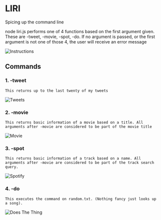 # LIRI
Spicing up the command line

node liri.js performs one of 4 functions based on the first argument given. These are -tweet, -movie, -spot, -do. If no argument is passed, or the first argument is not one of those 4, the user will receive an error message

![Instructions](https://dr5mo5s7lqrtc.cloudfront.net/items/1r1X392O3n260t2Y1X3c/Screen%20recording%202017-09-25%20at%2007.24.32%20PM.gif?v=68957e1c "Instructions")

## Commands
### 1. -tweet
    This returns up to the last twenty of my tweets

![Tweets](https://dr5mo5s7lqrtc.cloudfront.net/items/1r1A2k193R3K3C3H2u1D/Screen%20recording%202017-09-25%20at%2007.18.52%20PM.gif?v=22d3cc3e "Tweets")

### 2. -movie <Movie Name>
    This returns basic information of a movie based on a title. All arguments after -movie are considered to be part of the movie title

![Movie](https://dr5mo5s7lqrtc.cloudfront.net/items/2B0H2M1A0L2d043V1W3d/Screen%20recording%202017-09-25%20at%2007.21.58%20PM.gif?v=9c089a4e "Movie")

### 3. -spot <Track Name>
    This returns basic information of a track based on a name. All arguments after -movie are considered to be part of the track search query. 

![Spotify](https://dr5mo5s7lqrtc.cloudfront.net/items/1K2O1b0Y2F1L160C3w3K/Screen%20recording%202017-09-25%20at%2007.18.15%20PM.gif?v=b4974818)

### 4. -do
    This executes the command on random.txt. (Nothing fancy just looks up a song).

![Does The Thing](https://dr5mo5s7lqrtc.cloudfront.net/items/44231q302D3E3E1C3d21/Screen%20recording%202017-09-25%20at%2007.22.39%20PM.gif?v=81780e42)